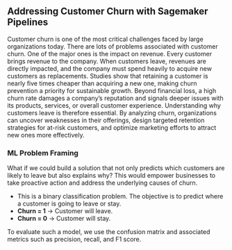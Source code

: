 ## Addressing Customer Churn with Sagemaker Pipelines

Customer churn is one of the most critical challenges faced by large organizations today. There are lots of problems associated with customer churn. One of the major ones is the impact on revenue. Every customer brings revenue to the company. When customers leave, revenues are directly impacted, and the company must spend heavily to acquire new customers as replacements. Studies show that retaining a customer is nearly five times cheaper than acquiring a new one, making churn prevention a priority for sustainable growth. Beyond financial loss, a high churn rate damages a company’s reputation and signals deeper issues with its products, services, or overall customer experience. Understanding why customers leave is therefore essential. By analyzing churn, organizations can uncover weaknesses in their offerings, design targeted retention strategies for at-risk customers, and optimize marketing efforts to attract new ones more effectively.

### ML Problem Framing

What if we could build a solution that not only predicts which customers are likely to leave but also explains why? This would empower businesses to take proactive action and address the underlying causes of churn.
- This is a binary classification problem. The objective is to predict where a customer is going to leave or stay.
- **Churn = 1** → Customer will leave.
- **Churn = 0** → Customer will stay.

To evaluate such a model, we use the confusion matrix and associated metrics such as precision, recall, and F1 score.
